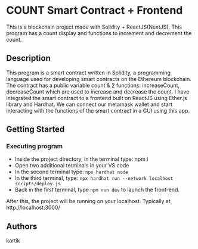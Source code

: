 # COUNT Smart Contract + Frontend

This is a blockchain project made with Solidity + ReactJS(NextJS). This program has a count display and functions to increment and decrement the count.

## Description

This program is a smart contract written in Solidity, a programming language used for developing smart contracts on the Ethereum blockchain. The contract has a public variable count & 2 functions: increaseCount, decreaseCount which are used to increase and decrease the count. I have integrated the smart contract to a frontend built on ReactJS using Ether.js library and Hardhat. We can connect our metamask wallet and start interacting with the functions of the smart contract in a GUI using this app.

## Getting Started

### Executing program

- Inside the project directory, in the terminal type: npm i
- Open two additional terminals in your VS code
- In the second terminal type: ```npx hardhat node```
- In the third terminal, type: ```npx hardhat run --network localhost scripts/deploy.js```
- Back in the first terminal, type ```npm run dev``` to launch the front-end.
  
After this, the project will be running on your localhost. 
Typically at http://localhost:3000/

## Authors

kartik
